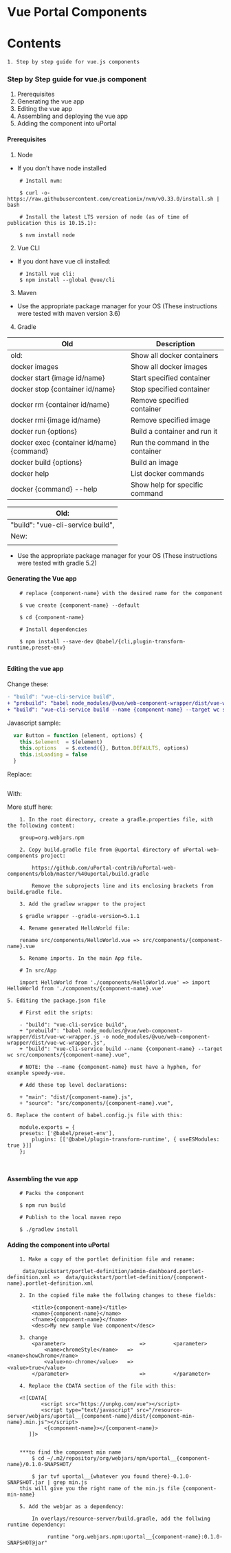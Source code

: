 # Vue Portal Components

# Contents 
    1. Step by step guide for vue.js components

### Step by Step guide for vue.js component
1. Prerequisites 
2. Generating the vue app 
3. Editing the vue app
4. Assembling and deploying the vue app 
5. Adding the component into uPortal     

#### Prerequisites 
1. Node 
- If you don't have node installed
```
    # Install nvm:

    $ curl -o- https://raw.githubusercontent.com/creationix/nvm/v0.33.0/install.sh | bash

    # Install the latest LTS version of node (as of time of publication this is 10.15.1):

    $ nvm install node

```
2. Vue CLI
- If you dont have vue cli installed:
```
    # Install vue cli:
    $ npm install --global @vue/cli
```
3. Maven 
- Use the appropriate package manager for your OS (These instructions were tested with maven version 3.6)
4. Gradle

| Old                                   | Description                      |
| ----------------------------------------- | -------------------------------- |
| old:                              | Show all docker containers       |
| docker images                             | Show all docker images           |
| docker start {image id/name}              | Start specified container        |
| docker stop {container id/name}           | Stop specified container         |
| docker rm {container id/name}             | Remove specified container       |
| docker rmi {image id/name}                | Remove specified image           |
| docker run {options}                      | Build a container and run it     |
| docker exec {container id/name} {command} | Run the command in the container |
| docker build {options}                    | Build an image                   |
| docker help                               | List docker commands             |
| docker {command} --help                   | Show help for specific command   |

| Old: |
|---|
| "build": "vue-cli-service build",  |
| New: |
|      |

- Use the appropriate package manager for your OS (These instructions were tested with gradle 5.2)

#### Generating the Vue app 

```
    # replace {component-name} with the desired name for the component

    $ vue create {component-name} --default

    $ cd {component-name}

    # Install dependencies

    $ npm install --save-dev @babel/{cli,plugin-transform-runtime,preset-env}
    
```

#### Editing the vue app

Change these:

``` diff
- "build": "vue-cli-service build",
+ "prebuild": "babel node_modules/@vue/web-component-wrapper/dist/vue-wc-wrapper.js -o node_modules/@vue/web-component-wrapper/dist/vue-wc-wrapper.js",
+ "build": "vue-cli-service build --name {component-name} --target wc src/components/{component-name}.vue",
```

Javascript sample:

``` Javascript
  var Button = function (element, options) {
    this.$element  = $(element)
    this.options   = $.extend({}, Button.DEFAULTS, options)
    this.isLoading = false
  }
```

Replace:
```
```
With:


More stuff here:

```
    1. In the root directory, create a gradle.properties file, with the following content:

    group=org.webjars.npm

    2. Copy build.gradle file from @uportal directory of uPortal-web-components project:

		https://github.com/uPortal-contrib/uPortal-web-components/blob/master/%40uportal/build.gradle

		Remove the subprojects line and its enclosing brackets from build.gradle file.

    3. Add the gradlew wrapper to the project

    $ gradle wrapper --gradle-version=5.1.1

    4. Rename generated HelloWorld file:
    
    rename src/components/HelloWorld.vue => src/components/{component-name}.vue

    5. Rename imports. In the main App file. 

    # In src/App

    import HelloWorld from './components/HelloWorld.vue' => import HelloWorld from './components/{component-name}.vue'

5. Editing the package.json file 

    # First edit the sripts:

    - "build": "vue-cli-service build",
    + "prebuild": "babel node_modules/@vue/web-component-wrapper/dist/vue-wc-wrapper.js -o node_modules/@vue/web-component-wrapper/dist/vue-wc-wrapper.js",
    + "build": "vue-cli-service build --name {component-name} --target wc src/components/{component-name}.vue",
	
	# NOTE: the --name {component-name} must have a hyphen, for example speedy-vue.

    # Add these top level declarations:

    + "main": "dist/{component-name}.js",
    + "source": "src/components/{component-name}.vue",

6. Replace the content of babel.config.js file with this:

    module.exports = {
    presets: ['@babel/preset-env'],
        plugins: [['@babel/plugin-transform-runtime', { useESModules: true }]]
    };



```

#### Assembling the vue app

```
    # Packs the component
    
    $ npm run build 

    # Publish to the local maven repo

    $ ./gradlew install
```

#### Adding the component into uPortal

```
    1. Make a copy of the portlet definition file and rename: 

     data/quickstart/portlet-definition/admin-dashboard.portlet-definition.xml =>  data/quickstart/portlet-definition/{component-name}.portlet-definition.xml

    2. In the copied file make the follwing changes to these fields: 

        <title>{component-name}</title>
        <name>{component-name}</name>
        <fname>{component-name}</fname>
        <desc>My new sample Vue component</desc>

    3. change
		<parameter>                        =>         <parameter>
			<name>chromeStyle</name>   =>            <name>showChrome</name> 
			<value>no-chrome</value>   =>            <value>true</value>
		</parameter>                       =>         </parameter>
		
    4. Replace the CDATA section of the file with this: 

    <![CDATA[
           <script src="https://unpkg.com/vue"></script>
           <script type="text/javascript" src="/resource-server/webjars/uportal__{component-name}/dist/{component-min-name}.min.js"></script>
            <{component-name}></{component-name}>
       ]]>
	   
       
	***to find the component min name
	    $ cd ~/.m2/repository/org/webjars/npm/uportal__{component-name}/0.1.0-SNAPSHOT/

	    $ jar tvf uportal__{whatever you found there}-0.1.0-SNAPSHOT.jar | grep min.js
	this will give you the right name of the min.js file {component-min-name}
    
    5. Add the webjar as a dependency: 

        In overlays/resource-server/build.gradle, add the follwing runtime dependency: 

             runtime "org.webjars.npm:uportal__{component-name}:0.1.0-SNAPSHOT@jar"
     
```
